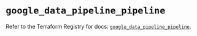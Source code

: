 # `google_data_pipeline_pipeline`

Refer to the Terraform Registry for docs: [`google_data_pipeline_pipeline`](https://registry.terraform.io/providers/hashicorp/google/6.44.0/docs/resources/data_pipeline_pipeline).
